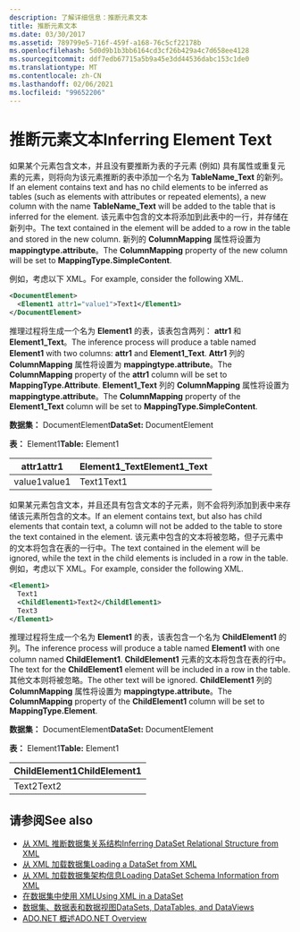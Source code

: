 ```yaml
---
description: 了解详细信息：推断元素文本
title: 推断元素文本
ms.date: 03/30/2017
ms.assetid: 789799e5-716f-459f-a168-76c5cf22178b
ms.openlocfilehash: 5d0d9b1b3bb6164cd3cf26b429a4c7d658ee4128
ms.sourcegitcommit: ddf7edb67715a5b9a45e3dd44536dabc153c1de0
ms.translationtype: MT
ms.contentlocale: zh-CN
ms.lasthandoff: 02/06/2021
ms.locfileid: "99652206"
---
```

# <a name="inferring-element-text"></a><span data-ttu-id="c13a2-103">推断元素文本</span><span class="sxs-lookup"><span data-stu-id="c13a2-103">Inferring Element Text</span></span>

<span data-ttu-id="c13a2-104">如果某个元素包含文本，并且没有要推断为表的子元素 (例如) 具有属性或重复元素的元素，则将向为该元素推断的表中添加一个名为 **TableName_Text** 的新列。</span><span class="sxs-lookup"><span data-stu-id="c13a2-104">If an element contains text and has no child elements to be inferred as tables (such as elements with attributes or repeated elements), a new column with the name **TableName_Text** will be added to the table that is inferred for the element.</span></span> <span data-ttu-id="c13a2-105">该元素中包含的文本将添加到此表中的一行，并存储在新列中。</span><span class="sxs-lookup"><span data-stu-id="c13a2-105">The text contained in the element will be added to a row in the table and stored in the new column.</span></span> <span data-ttu-id="c13a2-106">新列的 **ColumnMapping** 属性将设置为 **mappingtype.attribute**。</span><span class="sxs-lookup"><span data-stu-id="c13a2-106">The **ColumnMapping** property of the new column will be set to **MappingType.SimpleContent**.</span></span>  
  
 <span data-ttu-id="c13a2-107">例如，考虑以下 XML。</span><span class="sxs-lookup"><span data-stu-id="c13a2-107">For example, consider the following XML.</span></span>  
  
```xml  
<DocumentElement>  
  <Element1 attr1="value1">Text1</Element1>  
</DocumentElement>  
```  
  
 <span data-ttu-id="c13a2-108">推理过程将生成一个名为 **Element1** 的表，该表包含两列： **attr1** 和 **Element1_Text**。</span><span class="sxs-lookup"><span data-stu-id="c13a2-108">The inference process will produce a table named **Element1** with two columns: **attr1** and **Element1_Text**.</span></span> <span data-ttu-id="c13a2-109">**Attr1** 列的 **ColumnMapping** 属性将设置为 **mappingtype.attribute**。</span><span class="sxs-lookup"><span data-stu-id="c13a2-109">The **ColumnMapping** property of the **attr1** column will be set to **MappingType.Attribute**.</span></span> <span data-ttu-id="c13a2-110">**Element1_Text** 列的 **ColumnMapping** 属性将设置为 **mappingtype.attribute**。</span><span class="sxs-lookup"><span data-stu-id="c13a2-110">The **ColumnMapping** property of the **Element1_Text** column will be set to **MappingType.SimpleContent**.</span></span>  
  
 <span data-ttu-id="c13a2-111">**数据集：** DocumentElement</span><span class="sxs-lookup"><span data-stu-id="c13a2-111">**DataSet:** DocumentElement</span></span>  
  
 <span data-ttu-id="c13a2-112">**表：** Element1</span><span class="sxs-lookup"><span data-stu-id="c13a2-112">**Table:** Element1</span></span>  
  
|<span data-ttu-id="c13a2-113">attr1</span><span class="sxs-lookup"><span data-stu-id="c13a2-113">attr1</span></span>|<span data-ttu-id="c13a2-114">Element1_Text</span><span class="sxs-lookup"><span data-stu-id="c13a2-114">Element1_Text</span></span>|  
|-----------|--------------------|  
|<span data-ttu-id="c13a2-115">value1</span><span class="sxs-lookup"><span data-stu-id="c13a2-115">value1</span></span>|<span data-ttu-id="c13a2-116">Text1</span><span class="sxs-lookup"><span data-stu-id="c13a2-116">Text1</span></span>|  
  
 <span data-ttu-id="c13a2-117">如果某元素包含文本，并且还具有包含文本的子元素，则不会将列添加到表中来存储该元素所包含的文本。</span><span class="sxs-lookup"><span data-stu-id="c13a2-117">If an element contains text, but also has child elements that contain text, a column will not be added to the table to store the text contained in the element.</span></span> <span data-ttu-id="c13a2-118">该元素中包含的文本将被忽略，但子元素中的文本将包含在表的一行中。</span><span class="sxs-lookup"><span data-stu-id="c13a2-118">The text contained in the element will be ignored, while the text in the child elements is included in a row in the table.</span></span> <span data-ttu-id="c13a2-119">例如，考虑以下 XML。</span><span class="sxs-lookup"><span data-stu-id="c13a2-119">For example, consider the following XML.</span></span>  
  
```xml  
<Element1>  
  Text1  
  <ChildElement1>Text2</ChildElement1>  
  Text3  
</Element1>  
```  
  
 <span data-ttu-id="c13a2-120">推理过程将生成一个名为 **Element1** 的表，该表包含一个名为 **ChildElement1** 的列。</span><span class="sxs-lookup"><span data-stu-id="c13a2-120">The inference process will produce a table named **Element1** with one column named **ChildElement1**.</span></span> <span data-ttu-id="c13a2-121">**ChildElement1** 元素的文本将包含在表的行中。</span><span class="sxs-lookup"><span data-stu-id="c13a2-121">The text for the **ChildElement1** element will be included in a row in the table.</span></span> <span data-ttu-id="c13a2-122">其他文本则将被忽略。</span><span class="sxs-lookup"><span data-stu-id="c13a2-122">The other text will be ignored.</span></span> <span data-ttu-id="c13a2-123">**ChildElement1** 列的 **ColumnMapping** 属性将设置为 **mappingtype.attribute**。</span><span class="sxs-lookup"><span data-stu-id="c13a2-123">The **ColumnMapping** property of the **ChildElement1** column will be set to **MappingType.Element**.</span></span>  
  
 <span data-ttu-id="c13a2-124">**数据集：** DocumentElement</span><span class="sxs-lookup"><span data-stu-id="c13a2-124">**DataSet:** DocumentElement</span></span>  
  
 <span data-ttu-id="c13a2-125">**表：** Element1</span><span class="sxs-lookup"><span data-stu-id="c13a2-125">**Table:** Element1</span></span>  
  
|<span data-ttu-id="c13a2-126">ChildElement1</span><span class="sxs-lookup"><span data-stu-id="c13a2-126">ChildElement1</span></span>|  
|-------------------|  
|<span data-ttu-id="c13a2-127">Text2</span><span class="sxs-lookup"><span data-stu-id="c13a2-127">Text2</span></span>|  
  
## <a name="see-also"></a><span data-ttu-id="c13a2-128">请参阅</span><span class="sxs-lookup"><span data-stu-id="c13a2-128">See also</span></span>

- [<span data-ttu-id="c13a2-129">从 XML 推断数据集关系结构</span><span class="sxs-lookup"><span data-stu-id="c13a2-129">Inferring DataSet Relational Structure from XML</span></span>](inferring-dataset-relational-structure-from-xml.md)
- [<span data-ttu-id="c13a2-130">从 XML 加载数据集</span><span class="sxs-lookup"><span data-stu-id="c13a2-130">Loading a DataSet from XML</span></span>](loading-a-dataset-from-xml.md)
- [<span data-ttu-id="c13a2-131">从 XML 加载数据集架构信息</span><span class="sxs-lookup"><span data-stu-id="c13a2-131">Loading DataSet Schema Information from XML</span></span>](loading-dataset-schema-information-from-xml.md)
- [<span data-ttu-id="c13a2-132">在数据集中使用 XML</span><span class="sxs-lookup"><span data-stu-id="c13a2-132">Using XML in a DataSet</span></span>](using-xml-in-a-dataset.md)
- [<span data-ttu-id="c13a2-133">数据集、数据表和数据视图</span><span class="sxs-lookup"><span data-stu-id="c13a2-133">DataSets, DataTables, and DataViews</span></span>](index.md)
- [<span data-ttu-id="c13a2-134">ADO.NET 概述</span><span class="sxs-lookup"><span data-stu-id="c13a2-134">ADO.NET Overview</span></span>](../ado-net-overview.md)
